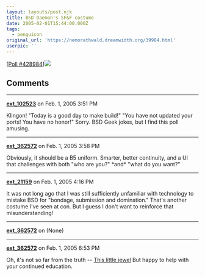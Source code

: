 ```yaml
---
layout: layouts/post.njk
title: BSD Daemon's SF&F costume
date: 2005-02-01T15:44:00.000Z
tags:
  - penguicon
original_url: 'https://nemorathwald.dreamwidth.org/39984.html'
userpic: ''
---
```

\[[Poll #428984](http://www.livejournal.com/poll/?id=428984)\]![](http://www.sm5sxl.net/~mats/graphics/images/bsd/animated-daemon.gif)

## Comments

---

**[ext_102523](https://www.dreamwidth.org/users/ext_102523)** on Feb. 1, 2005 3:51 PM

Klingon! "Today is a good day to make build!" "You have not updated your ports! You have no honor!" Sorry. BSD Geek jokes, but I find this poll amusing.

---

**[ext_362572](https://www.dreamwidth.org/users/ext_362572)** on Feb. 1, 2005 3:58 PM

Obviously, it should be a B5 uniform. Smarter, better continuity, and a UI that challenges with both "who are you?" \*and\* "what do you want?"

---

**[ext_21159](https://www.dreamwidth.org/users/ext_21159)** on Feb. 1, 2005 4:16 PM

It was not long ago that I was still sufficiently unfamiliar with technology to mistake BSD for "bondage, submission and domination." That's another costume I've seen at con. But I guess I don't want to reinforce that misunderstanding!

---

**[ext_362572](https://www.dreamwidth.org/users/ext_362572)** on (None)



---

**[ext_362572](https://www.dreamwidth.org/users/ext_362572)** on Feb. 1, 2005 6:53 PM

Oh, it's not so far from the truth -- [This little jewel](http://www.linuxpower.ca/Gallery/images/image_takeittux.jpg.html) But happy to help with your continued education.
